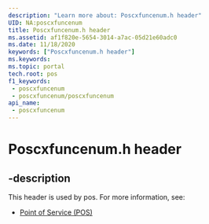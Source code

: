 ```yaml
---
description: "Learn more about: Poscxfuncenum.h header"
UID: NA:poscxfuncenum
title: Poscxfuncenum.h header
ms.assetid: af1f820e-5654-3014-a7ac-05d21e60adc0
ms.date: 11/18/2020
keywords: ["Poscxfuncenum.h header"]
ms.keywords: 
ms.topic: portal
tech.root: pos
f1_keywords:
 - poscxfuncenum
 - poscxfuncenum/poscxfuncenum
api_name:
 - poscxfuncenum
---
```


# Poscxfuncenum.h header


## -description

This header is used by pos. For more information, see:

- [Point of Service (POS)](../_pos/index.md)<br><br>

